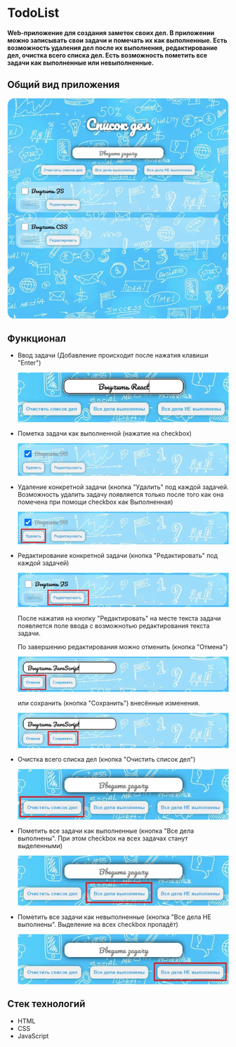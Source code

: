 # TodoList 

#### Web-приложение для создания заметок своих дел. В приложении можно записывать свои задачи и помечать их как выполненные. Есть возможность удаления дел после их выполнения, редактирование дел, очистка всего списка дел. Есть возможность пометить все задачи как выполненные или невыполненные.

## Общий вид приложения

![Main Page](readme/Main_Page.jpg)

## Функционал

- Ввод задачи (Добавление происходит после нажатия клавиши "Enter")
  
    ![Add Todo](readme/Add_new_todo.jpg)
- Пометка задачи как выполненной (нажатие на checkbox)
  
    ![Done Todo](readme/Done_todo.jpg)
- Удаление конкретной задачи (кнопка "Удалить" под каждой задачей. Возможность удалить задачу появляется только после того как она помечена при помощи checkbox как Выполненная)

    ![Delete todo](readme/Delete_todo.jpg)
- Редактирование конкретной задачи (кнопка "Редактировать" под каждой задачей)

    ![Edit todo](readme/Edit_todo.jpg)

    После нажатия на кнопку "Редактировать" на месте текста задачи появляется поле ввода с возможнотью редактирования текста задачи.

    По завершению редактирования можно отменить (кнопка "Отмена")

    ![Cancel edit](readme/Cancel_edit.jpg)

    или сохранить (кнопка "Сохранить") внесённые изменения.

    ![Save edit](readme/Save_edit.jpg)

- Очистка всего списка дел (кнопка "Очистить список дел")

    ![Clear all todo](readme/Clear_all_todo.jpg)

- Пометить все задачи как выполненные (кнопка "Все дела выполнены". При этом checkbox на всех задачах станут выделенными)

    ![All todo done](readme/All_todo_done.jpg)

- Пометить все задачи как невыполненные (кнопка "Все дела НЕ выполнены". Выделение на всех checkbox пропадёт)

    ![All todo not done](readme/All_todo_not_done.jpg)



## Стек технологий

- HTML
- CSS
- JavaScript
